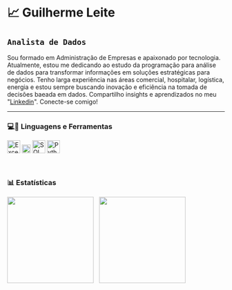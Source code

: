 # 📈 Guilherme Leite 

## **`Analista de Dados`**

Sou formado em Administração de Empresas e apaixonado por tecnologia. Atualmente, estou me dedicando ao estudo da programação para análise de dados para transformar informações em soluções estratégicas para negócios.
Tenho larga experiência nas áreas comercial, hospitalar, logística, energia e estou sempre buscando inovação e eficiência na tomada de decisões baeada em dados. Compartilho insights e aprendizados no meu "[Linkedin](https://www.linkedin.com/in/guilherme-leite-a70a9aa8/)".  Conecte-se comigo!


---
### 💻🔧 Linguagens e Ferramentas

<p align="left">
<img src="https://camo.githubusercontent.com/19322abab195831cf5b13529f15c719f50a615605217120704bf9bed343e82ca/68747470733a2f2f75706c6f61642e77696b696d656469612e6f72672f77696b6970656469612f636f6d6d6f6e732f7468756d622f332f33342f4d6963726f736f66745f4f66666963655f457863656c5f2532383230313925453225383025393370726573656e742532392e7376672f35313270782d4d6963726f736f66745f4f66666963655f457863656c5f2532383230313925453225383025393370726573656e742532392e7376672e706e67" alt="Excel" width="30"/>
  <img src="https://raw.githubusercontent.com/microsoft/PowerBI-Icons/main/SVG/Power-BI.svg" alt="Power BI" width="20"/>
  <img src="https://cdn.jsdelivr.net/gh/devicons/devicon/icons/mysql/mysql-original.svg" alt="SQL" width="30"/>
  <img src="https://cdn.jsdelivr.net/gh/devicons/devicon/icons/python/python-original.svg" alt="Python" width="30"/>
</p>

<br/>

### 📊 Estatísticas


 
 <img 
    align="left" 
    height="200" 
    style="padding-right: 10px;" 
    src="https://github-readme-stats.vercel.app/api?username=guilhermeleitesn&show_icons=true&theme=tokyonight&include_all_commits=true&locale=pt-br" 
/>

 <img 
    align="left" 
    height="200" 
    style="padding-right: 10px;" 
    src="https://github-readme-stats.vercel.app/api/top-langs/?username=guilhermeleitesn&theme=tokyonight&layout=compact&custom_title=Tecnologias&langs_count=4" 
/>

       










